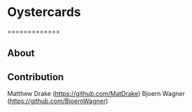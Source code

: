 # Oystercards
=============

About
-----




Contribution
------------
Matthew Drake (https://github.com/MatDrake)
Bjoern Wagner (https://github.com/BjoernWagner)
